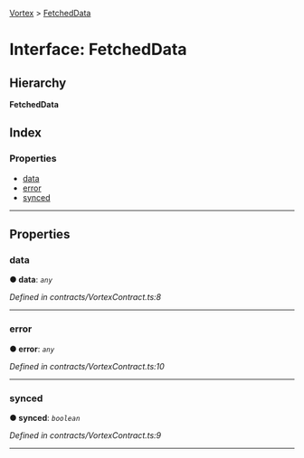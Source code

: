 [Vortex](../README.md) > [FetchedData](../interfaces/fetcheddata.md)

# Interface: FetchedData

## Hierarchy

**FetchedData**

## Index

### Properties

* [data](fetcheddata.md#data)
* [error](fetcheddata.md#error)
* [synced](fetcheddata.md#synced)

---

## Properties

<a id="data"></a>

###  data

**● data**: *`any`*

*Defined in contracts/VortexContract.ts:8*

___
<a id="error"></a>

###  error

**● error**: *`any`*

*Defined in contracts/VortexContract.ts:10*

___
<a id="synced"></a>

###  synced

**● synced**: *`boolean`*

*Defined in contracts/VortexContract.ts:9*

___

